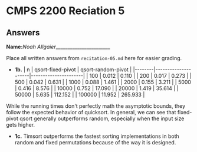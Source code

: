 # CMPS 2200 Reciation 5
## Answers

**Name:**_Noah Allgaier________________________


Place all written answers from `recitation-05.md` here for easier grading.





- **1b.**
|      n |   qsort-fixed-pivot |   qsort-random-pivot |
|--------|---------------------|----------------------|
|    100 |               0.012 |                0.110 |
|    200 |               0.017 |                0.273 |
|    500 |               0.042 |                0.631 |
|   1000 |               0.088 |                1.461 |
|   2000 |               0.155 |                3.211 |
|   5000 |               0.416 |                8.576 |
|  10000 |               0.752 |               17.090 |
|  20000 |               1.419 |               35.614 |
|  50000 |               5.635 |              112.152 |
| 100000 |              11.952 |              265.933 |

While the running times don't perfectly math the asymptotic bounds, they follow the expected behavior of quicksort. 
In general, we can see that fixed-pivot qsort generally outperforms random, especially when the input size gets higher.  


- **1c.**
Timsort outperforms the fastest sorting implementations in both random and fixed permutations because of the way it is designed. 
